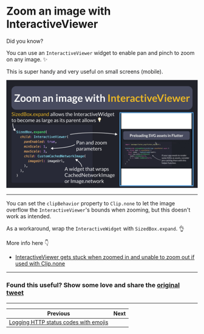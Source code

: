 # Zoom an image with InteractiveViewer

Did you know?

You can use an `InteractiveViewer` widget to enable pan and pinch to zoom on any image. ✨

This is super handy and very useful on small screens (mobile).

![](153.gif)

---

You can set the `clipBehavior` property to `Clip.none` to let the image overflow the `InteractiveViewer`'s bounds when zooming, but this doesn't work as intended.

As a workaround, wrap the `InteractiveWidget` with `SizedBox.expand`. 👌

More info here 👇

- [InteractiveViewer gets stuck when zoomed in and unable to zoom out if used with Clip.none](https://github.com/flutter/flutter/issues/145426)

---

### Found this useful? Show some love and share the [original tweet](https://twitter.com/biz84/status/1771126164284735828) 

---

| Previous | Next |
| -------- | ---- |
| [Logging HTTP status codes with emojis](../0152-log-status-code-emoji/index.md) |  |

<!-- TWITTER|https://twitter.com/biz84/status/1771126164284735828 -->
<!-- LINKEDIN|https://www.linkedin.com/posts/andreabizzotto_did-you-know-you-can-use-an-interactiveviewer-activity-7176892015689768960-sXJh -->
